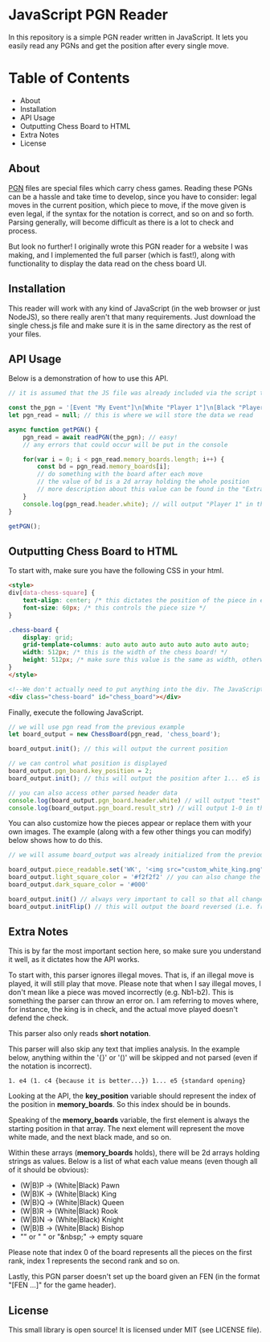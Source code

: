 # JavaScript PGN Reader

In this repository is a simple PGN reader written in JavaScript. It lets you easily read any PGNs and get the position after every single move.

# Table of Contents

- About
- Installation
- API Usage
- Outputting Chess Board to HTML
- Extra Notes
- License

## About

[PGN](https://en.wikipedia.org/wiki/Portable_Game_Notation) files are special files which carry chess games. Reading these PGNs can be a hassle and take time to develop, since you have to consider: legal moves in the current position, which piece to move, if the move given is even legal, if the syntax for the notation is correct, and so on and so forth. Parsing generally, will become difficult as there is a lot to check and process.

But look no further! I originally wrote this PGN reader for a website I was making, and I implemented the full parser (which is fast!), along with functionality to display the data read on the chess board UI.

## Installation

This reader will work with any kind of JavaScript (in the web browser or just NodeJS), so there really aren't that many requirements. Just download the single chess.js file and make sure it is in the same directory as the rest of your files.

## API Usage

Below is a demonstration of how to use this API.

```js
// it is assumed that the JS file was already included via the script tag

const the_pgn = '[Event "My Event"]\n[White "Player 1"]\n[Black "Player 2"]\n\n1. e4 e5 1-0'; // we will keep it simply here for the sake of the example
let pgn_read = null; // this is where we will store the data we read

async function getPGN() {
    pgn_read = await readPGN(the_pgn); // easy!
    // any errors that could occur will be put in the console

    for(var i = 0; i < pgn_read.memory_boards.length; i++) {
        const bd = pgn_read.memory_boards[i];
        // do something with the board after each move
        // the value of bd is a 2d array holding the whole position
        // more description about this value can be found in the "Extra Notes" section
    }
    console.log(pgn_read.header.white); // will output "Player 1" in the console
}

getPGN();
```

## Outputting Chess Board to HTML

To start with, make sure you have the following CSS in your html.
```html
<style>
div[data-chess-square] {
    text-align: center; /* this dictates the position of the piece in each square */
    font-size: 60px; /* this controls the piece size */
}

.chess-board {
    display: grid;
    grid-template-columns: auto auto auto auto auto auto auto auto;
    width: 512px; /* this is the width of the chess board! */
    height: 512px; /* make sure this value is the same as width, otherwise this won't look like a good square */
}
</style>

<!--We don't actually need to put anything into the div. The JavaScript will take care of that. Just make sure it has the following class and id-->
<div class="chess-board" id="chess_board"></div>
```

Finally, execute the following JavaScript.

```js
// we will use pgn read from the previous example
let board_output = new ChessBoard(pgn_read, 'chess_board');

board_output.init(); // this will output the current position

// we can control what position is displayed
board_output.pgn_board.key_position = 2;
board_output.init(); // this will output the position after 1... e5 is played since the key position is 2

// you can also access other parsed header data
console.log(board_output.pgn_board.header.white) // will output "test" in the console
console.log(board_output.pgn_board.result_str) // will output 1-0 in the console
```

You can also customize how the pieces appear or replace them with your own images. The example (along with a few other things you can modify) below shows how to do this.

```js
// we will assume board_output was already initialized from the previous example

board_output.piece_readable.set('WK', '<img src="custom_white_king.png">'); // note that whatever value we set here is the html it will output
board_output.light_square_color = '#f2f2f2' // you can also change the color of squares!
board_output.dark_square_color = '#000'

board_output.init() // always very important to call so that all changes apply
board_output.initFlip() // this will output the board reversed (i.e. from black side)
```

## Extra Notes

This is by far the most important section here, so make sure you understand it well, as it dictates how the API works.

To start with, this parser ignores illegal moves. That is, if an illegal move is played, it will still play that move. Please note that when I say illegal moves, I don't mean like a piece was moved incorrectly (e.g. Nb1-b2). This is something the parser can throw an error on. I am referring to moves where, for instance, the king is in check, and the actual move played doesn't defend the check.

This parser also only reads **short notation**.

This parser will also skip any text that implies analysis. In the example below, anything within the '{}' or '()' will be skipped and not parsed (even if the notation is incorrect).

```
1. e4 (1. c4 {because it is better...}) 1... e5 {standard opening}
```

Looking at the API, the __key\_position__ variable should represent the index of the position in __memory\_boards__. So this index should be in bounds.

Speaking of the __memory\_boards__ variable, the first element is always the starting position in that array. The next element will represent the move white made, and the next black made, and so on.

Within these arrays (__memory\_boards__ holds), there will be 2d arrays holding strings as values. Below is a list of what each value means (even though all of it should be obvious):

- (W|B)P -> (White|Black) Pawn
- (W|B)K -> (White|Black) King
- (W|B)Q -> (White|Black) Queen
- (W|B)R -> (White|Black) Rook
- (W|B)N -> (White|Black) Knight
- (W|B)B -> (White|Black) Bishop
- "" or " " or "\&nbsp;" -> empty square

Please note that index 0 of the board represents all the pieces on the first rank, index 1 represents the second rank and so on.

Lastly, this PGN parser doesn't set up the board given an FEN (in the format "[FEN ...]" for the game header).

## License

This small library is open source! It is licensed under MIT (see LICENSE file).
